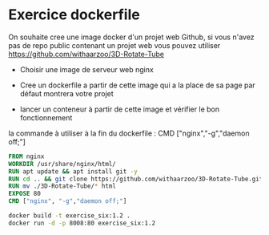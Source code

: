 # Exercice dockerfile

On souhaite cree une image docker d'un projet web Github, si vous n'avez pas de repo public contenant un projet web vous pouvez utiliser https://github.com/withaarzoo/3D-Rotate-Tube

- Choisir une image de serveur web nginx

- Cree un dockerfile a partir de cette image qui a la place de sa page par défaut montrera votre projet

- lancer un conteneur à partir de cette image et vérifier le bon fonctionnement

la commande à utiliser à la fin du dockerfile : CMD ["nginx","-g","daemon off;"]


```dockerfile
FROM nginx
WORKDIR /usr/share/nginx/html/
RUN apt update && apt install git -y
RUN cd .. && git clone https://github.com/withaarzoo/3D-Rotate-Tube.git
RUN mv ./3D-Rotate-Tube/* html
EXPOSE 80
CMD ["nginx", "-g","daemon off;"]
```

```bash
docker build -t exercise_six:1.2 .
docker run -d -p 8008:80 exercise_six:1.2 
```
